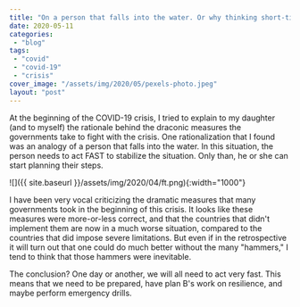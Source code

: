 ```yaml
---
title: "On a person that falls into the water. Or why thinking short-time is a good strategy in times of crisis"
date: 2020-05-11
categories: 
 - "blog"
tags: 
 - "covid"
 - "covid-19"
 - "crisis"
cover_image: "/assets/img/2020/05/pexels-photo.jpeg"
layout: "post"
---
```


At the beginning of the COVID-19 crisis, I tried to explain to my daughter (and to myself) the rationale behind the draconic measures the governments take to fight with the crisis. One rationalization that I found was an analogy of a person that falls into the water. In this situation, the person needs to act FAST to stabilize the situation. Only than, he or she can start planning their steps.

![]({{ site.baseurl }}/assets/img/2020/04/ft.png){:width="1000"}

I have been very vocal criticizing the dramatic measures that many governments took in the beginning of this crisis. It looks like these measures were more-or-less correct, and that the countries that didn't implement them are now in a much worse situation, compared to the countries that did impose severe limitations. But even if in the retrospective it will turn out that one could do much better without the many "hammers," I tend to think that those hammers were inevitable. 

The conclusion? One day or another, we will all need to act very fast. This means that we need to be prepared, have plan B's work on resilience, and maybe perform emergency drills.
